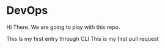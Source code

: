 # DevOps

Hi There.
We are going to play with this repo.


This Is my first entry through CLI
This is my first pull request
